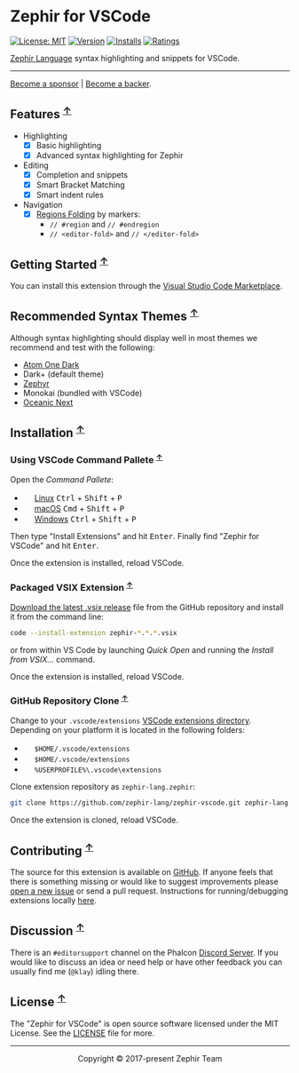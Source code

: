 # Zephir for VSCode

[![License: MIT](https://img.shields.io/badge/License-MIT-brightgreen.svg)](https://opensource.org/licenses/MIT)
[![Version](https://vsmarketplacebadge.apphb.com/version-short/zephir-lang.zephir.svg)](https://marketplace.visualstudio.com/items?itemName=zephir-lang.zephir)
[![Installs](https://vsmarketplacebadge.apphb.com/installs-short/zephir-lang.zephir.svg)](https://marketplace.visualstudio.com/items?itemName=zephir-lang.zephir)
[![Ratings](https://vsmarketplacebadge.apphb.com/rating-short/zephir-lang.zephir.svg)](https://marketplace.visualstudio.com/items?itemName=zephir-lang.zephir)

[Zephir Language](https://zephir-lang.com) syntax highlighting and snippets for VSCode.

---

[Become a sponsor](https://opencollective.com/phalcon#sponsor) | [Become a backer](https://opencollective.com/phalcon#backer).

## Features <sup>[↑](#zephir-syntax-support-for-vscode)</sup>

* Highlighting
  - [x] Basic highlighting
  - [x] Advanced syntax highlighting for Zephir

* Editing
  - [x] Completion and snippets
  - [x] Smart Bracket Matching
  - [x] Smart indent rules

* Navigation
  - [x] [Regions Folding](https://code.visualstudio.com/docs/editor/codebasics#_folding) by markers:
    - `// #region` and `// #endregion`
    - `// <editor-fold>` and `// </editor-fold>`

## Getting Started <sup>[↑](#zephir-syntax-support-for-vscode)</sup>

You can install this extension through the [Visual Studio Code Marketplace](https://marketplace.visualstudio.com/items?itemName=zephir-lang.zephir).

## Recommended Syntax Themes <sup>[↑](#zephir-syntax-support-for-vscode)</sup>

Although syntax highlighting should display well in most themes we recommend and test with the following:

* [Atom One Dark](https://marketplace.visualstudio.com/items?itemName=freebroccolo.theme-atom-one-dark)
* Dark+ (default theme)
* [Zephyr](https://marketplace.visualstudio.com/items?itemName=atrX.vscode-zephyr-theme)
* Monokai (bundled with VSCode)
* [Oceanic Next](https://marketplace.visualstudio.com/items?itemName=naumovs.theme-oceanicnext)

## Installation <sup>[↑](#zephir-syntax-support-for-vscode)</sup>

### Using VSCode Command Pallete <sup>[↑](#zephir-syntax-support-for-vscode)</sup>

Open the *Command Pallete*:

* <img src="https://www.kernel.org/theme/images/logos/favicon.png" width=16 height=16/> [Linux][linux-kbd] <kbd>Ctrl</kbd> + <kbd>Shift</kbd> + <kbd>P</kbd>
* <img src="https://developer.apple.com/favicon.ico" width=16 height=16/> [macOS][macos-kbd] <kbd>Cmd</kbd> + <kbd>Shift</kbd> + <kbd>P</kbd>
* <img src="https://www.microsoft.com/favicon.ico" width=16 height=16/> [Windows][windows-kbd] <kbd>Ctrl</kbd> + <kbd>Shift</kbd> + <kbd>P</kbd>

Then type "Install Extensions" and hit <kbd>Enter</kbd>. Finally find "Zephir for VSCode" and hit <kbd>Enter</kbd>.

Once the extension is installed, reload VSCode.

### Packaged VSIX Extension <sup>[↑](#zephir-syntax-support-for-vscode)</sup>

[Download the latest .vsix release](https://github.com/zephir-lang/zephir-vscode/releases/latest) file from the GitHub repository
and install it from the command line:

```sh
code --install-extension zephir-*.*.*.vsix
```

or from within VS Code by launching *Quick Open* and running the *Install from VSIX...* command.

Once the extension is installed, reload VSCode.

### GitHub Repository Clone <sup>[↑](#zephir-syntax-support-for-vscode)</sup>

Change to your `.vscode/extensions` [VSCode extensions directory](https://code.visualstudio.com/docs/extensions/install-extension#_side-loading).
Depending on your platform it is located in the following folders:

* <img src="https://www.kernel.org/theme/images/logos/favicon.png" width=16 height=16/> `$HOME/.vscode/extensions`
* <img src="https://developer.apple.com/favicon.ico" width=16 height=16/> `$HOME/.vscode/extensions`
* <img src="https://www.microsoft.com/favicon.ico" width=16 height=16/> `%USERPROFILE%\.vscode\extensions`

Clone extension repository as `zephir-lang.zephir`:

```sh
git clone https://github.com/zephir-lang/zephir-vscode.git zephir-lang.zephir
```

Once the extension is cloned, reload VSCode.

## Contributing <sup>[↑](#zephir-syntax-support-for-vscode)</sup>

The source for this extension is available on [GitHub](https://github.com/zephir-lang/zephir-vscode). If anyone feels that there is
something missing or would like to suggest improvements please [open a new issue](https://github.com/zephir-lang/zephir-vscode/issues)
or send a pull request. Instructions for running/debugging extensions locally [here](https://code.visualstudio.com/docs/extensions/overview).

## Discussion <sup>[↑](#zephir-syntax-support-for-vscode)</sup>

There is an `#editorsupport` channel on the Phalcon [Discord Server](https://discord.gg/PNFsSsr).
If you would like to discuss an idea or need help or have other feedback you can usually find me (`@klay`) idling there.

## License <sup>[↑](#zephir-syntax-support-for-vscode)</sup>

The "Zephir for VSCode" is open source software licensed under the MIT License.
See the [LICENSE](https://github.com/zephir-lang/zephir-vscode/blob/master/LICENSE) file for more.

---

<p align="center">Copyright &copy; 2017-present Zephir Team</p>

[linux-kbd]: https://code.visualstudio.com/shortcuts/keyboard-shortcuts-linux.pdf
[macos-kbd]: https://code.visualstudio.com/shortcuts/keyboard-shortcuts-macos.pdf
[windows-kbd]: https://code.visualstudio.com/shortcuts/keyboard-shortcuts-windows.pdf

